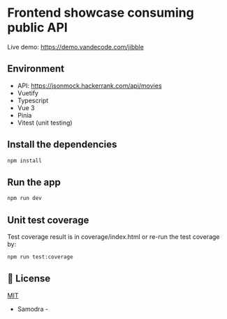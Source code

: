 # Frontend showcase consuming public API

Live demo: https://demo.vandecode.com/jibble

## Environment
- API: https://jsonmock.hackerrank.com/api/movies
- Vuetify
- Typescript
- Vue 3
- Pinia
- Vitest (unit testing)

## Install the dependencies
```bash
npm install
```
## Run the app
```bash
npm run dev
```

## Unit test coverage
Test coverage result is in coverage/index.html or re-run the test coverage by:
```bash
npm run test:coverage
```

## 📑 License
[MIT](http://opensource.org/licenses/MIT)


- Samodra -
